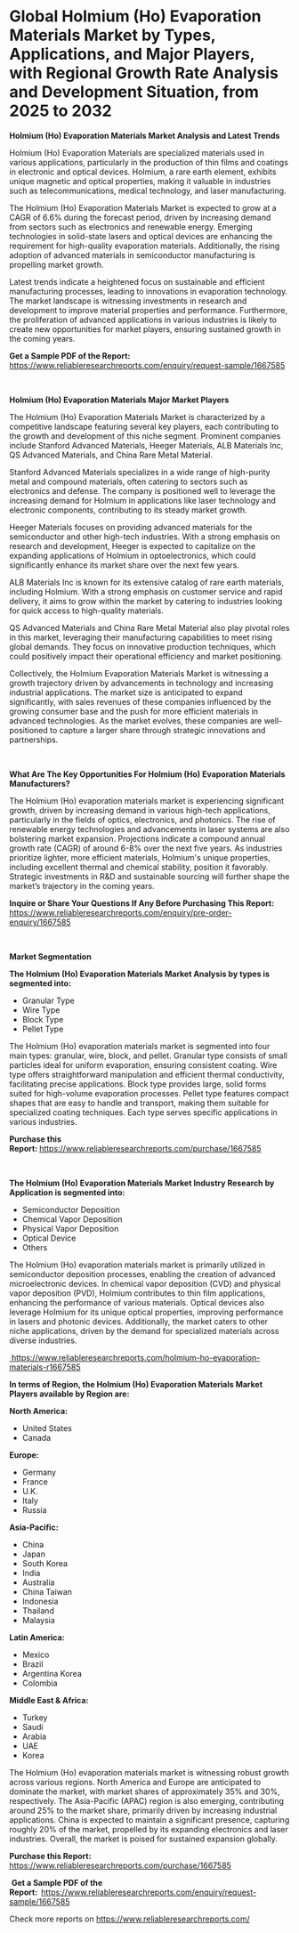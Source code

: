 <p><h1>Global Holmium (Ho) Evaporation Materials Market by Types, Applications, and Major Players, with Regional Growth Rate Analysis and Development Situation, from 2025 to 2032</h1></p><p><strong>Holmium (Ho) Evaporation Materials Market Analysis and Latest Trends</strong></p>
<p><p>Holmium (Ho) Evaporation Materials are specialized materials used in various applications, particularly in the production of thin films and coatings in electronic and optical devices. Holmium, a rare earth element, exhibits unique magnetic and optical properties, making it valuable in industries such as telecommunications, medical technology, and laser manufacturing. </p><p>The Holmium (Ho) Evaporation Materials Market is expected to grow at a CAGR of 6.6% during the forecast period, driven by increasing demand from sectors such as electronics and renewable energy. Emerging technologies in solid-state lasers and optical devices are enhancing the requirement for high-quality evaporation materials. Additionally, the rising adoption of advanced materials in semiconductor manufacturing is propelling market growth. </p><p>Latest trends indicate a heightened focus on sustainable and efficient manufacturing processes, leading to innovations in evaporation technology. The market landscape is witnessing investments in research and development to improve material properties and performance. Furthermore, the proliferation of advanced applications in various industries is likely to create new opportunities for market players, ensuring sustained growth in the coming years.</p></p>
<p><strong>Get a Sample PDF of the Report:&nbsp;</strong> <a href="https://www.reliableresearchreports.com/enquiry/request-sample/1667585?utm_campaign=2298&utm_medium=2&utm_source=Github&utm_content=ia&utm_term=02042025&utm_id=holmium-ho-evaporation-materials">https://www.reliableresearchreports.com/enquiry/request-sample/1667585</a></p>
<p>&nbsp;</p>
<p><strong>Holmium (Ho) Evaporation Materials Major Market Players</strong></p>
<p><p>The Holmium (Ho) Evaporation Materials Market is characterized by a competitive landscape featuring several key players, each contributing to the growth and development of this niche segment. Prominent companies include Stanford Advanced Materials, Heeger Materials, ALB Materials Inc, QS Advanced Materials, and China Rare Metal Material. </p><p>Stanford Advanced Materials specializes in a wide range of high-purity metal and compound materials, often catering to sectors such as electronics and defense. The company is positioned well to leverage the increasing demand for Holmium in applications like laser technology and electronic components, contributing to its steady market growth.</p><p>Heeger Materials focuses on providing advanced materials for the semiconductor and other high-tech industries. With a strong emphasis on research and development, Heeger is expected to capitalize on the expanding applications of Holmium in optoelectronics, which could significantly enhance its market share over the next few years.</p><p>ALB Materials Inc is known for its extensive catalog of rare earth materials, including Holmium. With a strong emphasis on customer service and rapid delivery, it aims to grow within the market by catering to industries looking for quick access to high-quality materials.</p><p>QS Advanced Materials and China Rare Metal Material also play pivotal roles in this market, leveraging their manufacturing capabilities to meet rising global demands. They focus on innovative production techniques, which could positively impact their operational efficiency and market positioning.</p><p>Collectively, the Holmium Evaporation Materials Market is witnessing a growth trajectory driven by advancements in technology and increasing industrial applications. The market size is anticipated to expand significantly, with sales revenues of these companies influenced by the growing consumer base and the push for more efficient materials in advanced technologies. As the market evolves, these companies are well-positioned to capture a larger share through strategic innovations and partnerships.</p></p>
<p>&nbsp;</p>
<p><strong>What Are The Key Opportunities For Holmium (Ho) Evaporation Materials Manufacturers?</strong></p>
<p><p>The Holmium (Ho) evaporation materials market is experiencing significant growth, driven by increasing demand in various high-tech applications, particularly in the fields of optics, electronics, and photonics. The rise of renewable energy technologies and advancements in laser systems are also bolstering market expansion. Projections indicate a compound annual growth rate (CAGR) of around 6-8% over the next five years. As industries prioritize lighter, more efficient materials, Holmium's unique properties, including excellent thermal and chemical stability, position it favorably. Strategic investments in R&D and sustainable sourcing will further shape the market’s trajectory in the coming years.</p></p>
<p><strong>Inquire or Share Your Questions If Any Before Purchasing This Report:</strong> <a href="https://www.reliableresearchreports.com/enquiry/pre-order-enquiry/1667585?utm_campaign=2298&utm_medium=2&utm_source=Github&utm_content=ia&utm_term=02042025&utm_id=holmium-ho-evaporation-materials">https://www.reliableresearchreports.com/enquiry/pre-order-enquiry/1667585</a></p>
<p>&nbsp;</p>
<p><strong>Market Segmentation</strong></p>
<p><strong>The Holmium (Ho) Evaporation Materials Market Analysis by types is segmented into:</strong></p>
<p><ul><li>Granular Type</li><li>Wire Type</li><li>Block Type</li><li>Pellet Type</li></ul></p>
<p><p>The Holmium (Ho) evaporation materials market is segmented into four main types: granular, wire, block, and pellet. Granular type consists of small particles ideal for uniform evaporation, ensuring consistent coating. Wire type offers straightforward manipulation and efficient thermal conductivity, facilitating precise applications. Block type provides large, solid forms suited for high-volume evaporation processes. Pellet type features compact shapes that are easy to handle and transport, making them suitable for specialized coating techniques. Each type serves specific applications in various industries.</p></p>
<p><strong>Purchase this Report:&nbsp;</strong><a href="https://www.reliableresearchreports.com/purchase/1667585?utm_campaign=2298&utm_medium=2&utm_source=Github&utm_content=ia&utm_term=02042025&utm_id=holmium-ho-evaporation-materials">https://www.reliableresearchreports.com/purchase/1667585</a></p>
<p>&nbsp;</p>
<p><strong>The Holmium (Ho) Evaporation Materials Market Industry Research by Application is segmented into:</strong></p>
<p><ul><li>Semiconductor Deposition</li><li>Chemical Vapor Deposition</li><li>Physical Vapor Deposition</li><li>Optical Device</li><li>Others</li></ul></p>
<p><p>The Holmium (Ho) evaporation materials market is primarily utilized in semiconductor deposition processes, enabling the creation of advanced microelectronic devices. In chemical vapor deposition (CVD) and physical vapor deposition (PVD), Holmium contributes to thin film applications, enhancing the performance of various materials. Optical devices also leverage Holmium for its unique optical properties, improving performance in lasers and photonic devices. Additionally, the market caters to other niche applications, driven by the demand for specialized materials across diverse industries.</p></p>
<p><a href="https://www.reliableresearchreports.com/holmium-ho-evaporation-materials-r1667585?utm_campaign=2298&utm_medium=2&utm_source=Github&utm_content=ia&utm_term=02042025&utm_id=holmium-ho-evaporation-materials">&nbsp;https://www.reliableresearchreports.com/holmium-ho-evaporation-materials-r1667585</a></p>
<p><strong>In terms of Region, the Holmium (Ho) Evaporation Materials Market Players available by Region are:</strong></p>
<p>
    <p> <strong> North America: </strong>
        <ul>
            <li>United States</li>
            <li>Canada</li>
        </ul>
        </p> 
    <p> <strong> Europe: </strong>
        <ul>
            <li>Germany</li>
            <li>France</li>
            <li>U.K.</li>
            <li>Italy</li>
            <li>Russia</li>
        </ul>
        </p> 
    <p> <strong> Asia-Pacific: </strong>
        <ul>
            <li>China</li>
            <li>Japan</li>
            <li>South Korea</li>
            <li>India</li>
            <li>Australia</li>
            <li>China Taiwan</li>
            <li>Indonesia</li>
            <li>Thailand</li>
            <li>Malaysia</li>
        </ul>
        </p> 
    <p> <strong> Latin America: </strong>
        <ul>
            <li>Mexico</li>
            <li>Brazil</li>
            <li>Argentina Korea</li>
            <li>Colombia</li>
        </ul>
        </p> 
    <p> <strong> Middle East & Africa: </strong>
        <ul>
            <li>Turkey</li>
            <li>Saudi</li>
            <li>Arabia</li>
            <li>UAE</li>
            <li>Korea</li>
        </ul>
    </p>
    </p>
<p><p>The Holmium (Ho) evaporation materials market is witnessing robust growth across various regions. North America and Europe are anticipated to dominate the market, with market shares of approximately 35% and 30%, respectively. The Asia-Pacific (APAC) region is also emerging, contributing around 25% to the market share, primarily driven by increasing industrial applications. China is expected to maintain a significant presence, capturing roughly 20% of the market, propelled by its expanding electronics and laser industries. Overall, the market is poised for sustained expansion globally.</p></p>
<p><strong>Purchase this Report: </strong><a href="https://www.reliableresearchreports.com/purchase/1667585?utm_campaign=2298&utm_medium=2&utm_source=Github&utm_content=ia&utm_term=02042025&utm_id=holmium-ho-evaporation-materials">https://www.reliableresearchreports.com/purchase/1667585</a></p>
<p>&nbsp;<strong>Get a Sample PDF of the Report:&nbsp;&nbsp;</strong><a href="https://www.reliableresearchreports.com/enquiry/request-sample/1667585?utm_campaign=2298&utm_medium=2&utm_source=Github&utm_content=ia&utm_term=02042025&utm_id=holmium-ho-evaporation-materials">https://www.reliableresearchreports.com/enquiry/request-sample/1667585</a></p>
<p><strong></strong></p>
<p>Check more reports on <a href="https://www.reliableresearchreports.com/?utm_campaign=2298&utm_medium=2&utm_source=Github&utm_content=ia&utm_term=02042025&utm_id=holmium-ho-evaporation-materials">https://www.reliableresearchreports.com/</a></p>